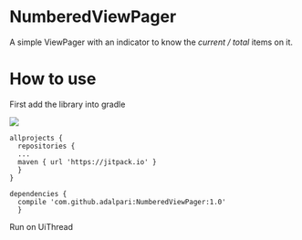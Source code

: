 # NumberedViewPager

A simple ViewPager with an indicator to know the _current / total_ items on it.

# How to use

First add the library into gradle

[![](https://jitpack.io/v/adalpari/NumberedViewPager.svg)](https://jitpack.io/#adalpari/NumberedViewPager)

```
allprojects {
  repositories {
  ...
  maven { url 'https://jitpack.io' }
  }
}
```

```
dependencies {
  compile 'com.github.adalpari:NumberedViewPager:1.0'
  }
```

Run on UiThread
```java

```


